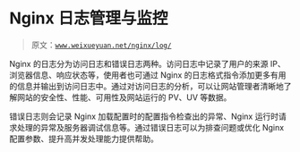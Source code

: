 # Nginx 日志管理与监控

> 原文：[`www.weixueyuan.net/nginx/log/`](http://www.weixueyuan.net/nginx/log/)

Nginx 的日志分为访问日志和错误日志两种。访问日志中记录了用户的来源 IP、浏览器信息、响应状态等，使用者也可通过 Nginx 的日志格式指令添加更多有用的信息并输出到访问日志中。通过对访问日志的分析，可以让网站管理者清晰地了解网站的安全性、性能、可用性及网站运行的 PV、UV 等数据。

错误日志则会记录 Nginx 加载配置时的配置指令检查出的异常、Nginx 运行时请求处理的异常及服务器调试信息等。通过错误日志可以为排查问题或优化 Nginx 配置参数、提升高并发处理能力提供帮助。